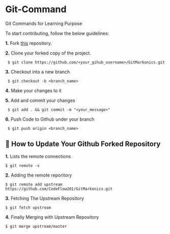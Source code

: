 # Git-Command

Git Commands for Learning Purpose

To start contributing, follow the below guidelines: 

**1.**  Fork [this](https://github.com/CodeFlow201/GitMarkonics.git) repository.

**2.**  Clone your forked copy of the project.
```
 $ git clone https://github.com/<your_gihub_username>/GitMarkonics.git
```
**3.** Checkout into a new branch 

     $ git checkout -b <branch_name>

**4.** Make your changes to it

**5.** Add and commit your changes

     $ git add . && git commit -m "<your_message>"
     
**6.** Push Code to Github under your branch 

     $ git push origin <branch_name>   

## 📌 How to Update Your Github Forked Repository

**1.** Lists the remote connections

    $ git remote -v

**2.** Adding the remote reporitory 
    
    $ git remote add upstream https://github.com/CodeFlow201/GitMarkonics.git

**3.** Fetching The Upstream Repository

    $ git fetch upstream

**4.** Finally Merging with Upstream Repository

    $ git merge upstream/master
